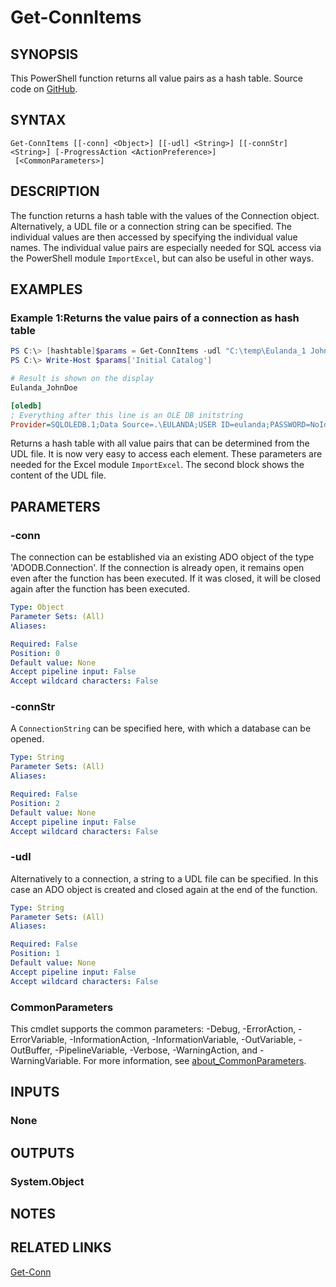﻿---
external help file: EulandaConnect-help.xml
Module Name: EulandaConnect
online version: https://github.com/Eulanda/EulandaConnect/blob/master/docs/Get-ConnItems.md
schema: 2.0.0
lastMod: 2024-03-19T06:27:25
---

# Get-ConnItems

## SYNOPSIS
This PowerShell function returns all value pairs as a hash table. Source code on [GitHub](https://github.com/Eulanda/EulandaConnect/blob/master/source/public/Get-ConnItems.ps1).

## SYNTAX

```
Get-ConnItems [[-conn] <Object>] [[-udl] <String>] [[-connStr] <String>] [-ProgressAction <ActionPreference>]
 [<CommonParameters>]
```

## DESCRIPTION
The function returns a hash table with the values of the Connection object. Alternatively, a UDL file or a connection string can be specified. The individual values are then accessed by specifying the individual value names. The individual value pairs are especially needed for SQL access via the PowerShell module `ImportExcel`, but can also be useful in other ways.

## EXAMPLES

### Example 1:Returns the value pairs of a connection as hash table
```powershell
PS C:\> [hashtable]$params = Get-ConnItems -udl "C:\temp\Eulanda_1 JohnDoe.udl"
PS C:\> Write-Host $params['Initial Catalog']

# Result is shown on the display
Eulanda_JohnDoe
```

```ini
[oledb]
; Everything after this line is an OLE DB initstring
Provider=SQLOLEDB.1;Data Source=.\EULANDA;USER ID=eulanda;PASSWORD=NoIdea;Initial Catalog=Eulanda_JohnDoe;Persist Security Info=True
```

Returns a hash table with all value pairs that can be determined from the UDL file. It is now very easy to access each element. These parameters are needed for the Excel module `ImportExcel`. The second block shows the content of the UDL file.

## PARAMETERS

### -conn
The connection can be established via an existing ADO object of the type 'ADODB.Connection'. If the connection is already open, it remains open even after the function has been executed. If it was closed, it will be closed again after the function has been executed.

```yaml
Type: Object
Parameter Sets: (All)
Aliases:

Required: False
Position: 0
Default value: None
Accept pipeline input: False
Accept wildcard characters: False
```

### -connStr
A `ConnectionString` can be specified here, with which a database can be opened.

```yaml
Type: String
Parameter Sets: (All)
Aliases:

Required: False
Position: 2
Default value: None
Accept pipeline input: False
Accept wildcard characters: False
```

### -udl
Alternatively to a connection, a string to a UDL file can be specified. In this case an ADO object is created and closed again at the end of the function.

```yaml
Type: String
Parameter Sets: (All)
Aliases:

Required: False
Position: 1
Default value: None
Accept pipeline input: False
Accept wildcard characters: False
```


### CommonParameters
This cmdlet supports the common parameters: -Debug, -ErrorAction, -ErrorVariable, -InformationAction, -InformationVariable, -OutVariable, -OutBuffer, -PipelineVariable, -Verbose, -WarningAction, and -WarningVariable. For more information, see [about_CommonParameters](http://go.microsoft.com/fwlink/?LinkID=113216).

## INPUTS

### None

## OUTPUTS

### System.Object
## NOTES

## RELATED LINKS

[Get-Conn](../functions/Get-Conn.md)






